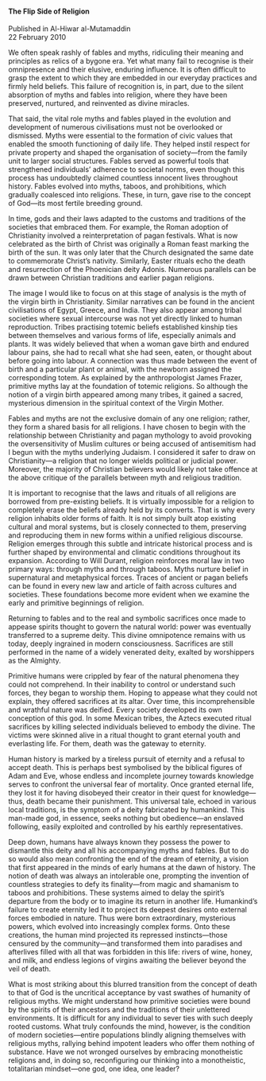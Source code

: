 <h4>The Flip Side of Religion</h4>


Published in Al-Hiwar al-Mutamaddin
<br>
22 February 2010


We often speak rashly of fables and myths, ridiculing their meaning and principles as relics of a bygone era. Yet what many fail to recognise is their omnipresence and their elusive, enduring influence. It is often difficult to grasp the extent to which they are embedded in our everyday practices and firmly held beliefs. This failure of recognition is, in part, due to the silent absorption of myths and fables into religion, where they have been preserved, nurtured, and reinvented as divine miracles.

That said, the vital role myths and fables played in the evolution and development of numerous civilisations must not be overlooked or dismissed. Myths were essential to the formation of civic values that enabled the smooth functioning of daily life. They helped instil respect for private property and shaped the organisation of society—from the family unit to larger social structures. Fables served as powerful tools that strengthened individuals’ adherence to societal norms, even though this process has undoubtedly claimed countless innocent lives throughout history. Fables evolved into myths, taboos, and prohibitions, which gradually coalesced into religions. These, in turn, gave rise to the concept of God—its most fertile breeding ground.

In time, gods and their laws adapted to the customs and traditions of the societies that embraced them. For example, the Roman adoption of Christianity involved a reinterpretation of pagan festivals. What is now celebrated as the birth of Christ was originally a Roman feast marking the birth of the sun. It was only later that the Church designated the same date to commemorate Christ’s nativity. Similarly, Easter rituals echo the death and resurrection of the Phoenician deity Adonis. Numerous parallels can be drawn between Christian traditions and earlier pagan religions.

The image I would like to focus on at this stage of analysis is the myth of the virgin birth in Christianity. Similar narratives can be found in the ancient civilisations of Egypt, Greece, and India. They also appear among tribal societies where sexual intercourse was not yet directly linked to human reproduction. Tribes practising totemic beliefs established kinship ties between themselves and various forms of life, especially animals and plants. It was widely believed that when a woman gave birth and endured labour pains, she had to recall what she had seen, eaten, or thought about before going into labour. A connection was thus made between the event of birth and a particular plant or animal, with the newborn assigned the corresponding totem. As explained by the anthropologist James Frazer, primitive myths lay at the foundation of totemic religions. So although the notion of a virgin birth appeared among many tribes, it gained a sacred, mysterious dimension in the spiritual context of the Virgin Mother.

Fables and myths are not the exclusive domain of any one religion; rather, they form a shared basis for all religions. I have chosen to begin with the relationship between Christianity and pagan mythology to avoid provoking the oversensitivity of Muslim cultures or being accused of antisemitism had I begun with the myths underlying Judaism. I considered it safer to draw on Christianity—a religion that no longer wields political or judicial power. Moreover, the majority of Christian believers would likely not take offence at the above critique of the parallels between myth and religious tradition.

It is important to recognise that the laws and rituals of all religions are borrowed from pre-existing beliefs. It is virtually impossible for a religion to completely erase the beliefs already held by its converts. That is why every religion inhabits older forms of faith. It is not simply built atop existing cultural and moral systems, but is closely connected to them, preserving and reproducing them in new forms within a unified religious discourse. Religion emerges through this subtle and intricate historical process and is further shaped by environmental and climatic conditions throughout its expansion. According to Will Durant, religion reinforces moral law in two primary ways: through myths and through taboos. Myths nurture belief in supernatural and metaphysical forces. Traces of ancient or pagan beliefs can be found in every new law and article of faith across cultures and societies. These foundations become more evident when we examine the early and primitive beginnings of religion.

Returning to fables and to the real and symbolic sacrifices once made to appease spirits thought to govern the natural world: power was eventually transferred to a supreme deity. This divine omnipotence remains with us today, deeply ingrained in modern consciousness. Sacrifices are still performed in the name of a widely venerated deity, exalted by worshippers as the Almighty.

Primitive humans were crippled by fear of the natural phenomena they could not comprehend. In their inability to control or understand such forces, they began to worship them. Hoping to appease what they could not explain, they offered sacrifices at its altar. Over time, this incomprehensible and wrathful nature was deified. Every society developed its own conception of this god. In some Mexican tribes, the Aztecs executed ritual sacrifices by killing selected individuals believed to embody the divine. The victims were skinned alive in a ritual thought to grant eternal youth and everlasting life. For them, death was the gateway to eternity.

Human history is marked by a tireless pursuit of eternity and a refusal to accept death. This is perhaps best symbolised by the biblical figures of Adam and Eve, whose endless and incomplete journey towards knowledge serves to confront the universal fear of mortality. Once granted eternal life, they lost it for having disobeyed their creator in their quest for knowledge—thus, death became their punishment. This universal tale, echoed in various local traditions, is the symptom of a deity fabricated by humankind. This man-made god, in essence, seeks nothing but obedience—an enslaved following, easily exploited and controlled by his earthly representatives.

Deep down, humans have always known they possess the power to dismantle this deity and all his accompanying myths and fables. But to do so would also mean confronting the end of the dream of eternity, a vision that first appeared in the minds of early humans at the dawn of history. The notion of death was always an intolerable one, prompting the invention of countless strategies to defy its finality—from magic and shamanism to taboos and prohibitions. These systems aimed to delay the spirit’s departure from the body or to imagine its return in another life. Humankind’s failure to create eternity led it to project its deepest desires onto external forces embodied in nature. Thus were born extraordinary, mysterious powers, which evolved into increasingly complex forms. Onto these creations, the human mind projected its repressed instincts—those censured by the community—and transformed them into paradises and afterlives filled with all that was forbidden in this life: rivers of wine, honey, and milk, and endless legions of virgins awaiting the believer beyond the veil of death.

What is most striking about this blurred transition from the concept of death to that of God is the uncritical acceptance by vast swathes of humanity of religious myths. We might understand how primitive societies were bound by the spirits of their ancestors and the traditions of their unlettered environments. It is difficult for any individual to sever ties with such deeply rooted customs. What truly confounds the mind, however, is the condition of modern societies—entire populations blindly aligning themselves with religious myths, rallying behind impotent leaders who offer them nothing of substance. Have we not wronged ourselves by embracing monotheistic religions and, in doing so, reconfiguring our thinking into a monotheistic, totalitarian mindset—one god, one idea, one leader?
